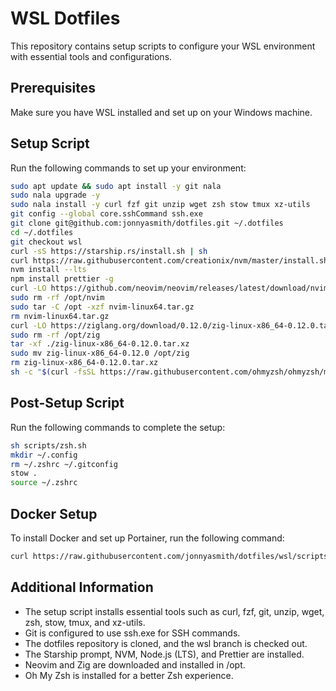 # WSL Dotfiles

This repository contains setup scripts to configure your WSL environment with essential tools and configurations.

## Prerequisites

Make sure you have WSL installed and set up on your Windows machine.

## Setup Script

Run the following commands to set up your environment:

```bash
sudo apt update && sudo apt install -y git nala
sudo nala upgrade -y
sudo nala install -y curl fzf git unzip wget zsh stow tmux xz-utils
git config --global core.sshCommand ssh.exe
git clone git@github.com:jonnyasmith/dotfiles.git ~/.dotfiles
cd ~/.dotfiles
git checkout wsl
curl -sS https://starship.rs/install.sh | sh
curl https://raw.githubusercontent.com/creationix/nvm/master/install.sh | bash
nvm install --lts
npm install prettier -g
curl -LO https://github.com/neovim/neovim/releases/latest/download/nvim-linux64.tar.gz
sudo rm -rf /opt/nvim
sudo tar -C /opt -xzf nvim-linux64.tar.gz
rm nvim-linux64.tar.gz
curl -LO https://ziglang.org/download/0.12.0/zig-linux-x86_64-0.12.0.tar.xz
sudo rm -rf /opt/zig
tar -xf ./zig-linux-x86_64-0.12.0.tar.xz
sudo mv zig-linux-x86_64-0.12.0 /opt/zig
rm zig-linux-x86_64-0.12.0.tar.xz
sh -c "$(curl -fsSL https://raw.githubusercontent.com/ohmyzsh/ohmyzsh/master/tools/install.sh)"
```

## Post-Setup Script

Run the following commands to complete the setup:

```bash
sh scripts/zsh.sh
mkdir ~/.config
rm ~/.zshrc ~/.gitconfig
stow .
source ~/.zshrc
```

## Docker Setup

To install Docker and set up Portainer, run the following command:

```bash
curl https://raw.githubusercontent.com/jonnyasmith/dotfiles/wsl/scripts/docker.sh | bash
```

## Additional Information

- The setup script installs essential tools such as curl, fzf, git, unzip, wget, zsh, stow, tmux, and xz-utils.
- Git is configured to use ssh.exe for SSH commands.
- The dotfiles repository is cloned, and the wsl branch is checked out.
- The Starship prompt, NVM, Node.js (LTS), and Prettier are installed.
- Neovim and Zig are downloaded and installed in /opt.
- Oh My Zsh is installed for a better Zsh experience.
